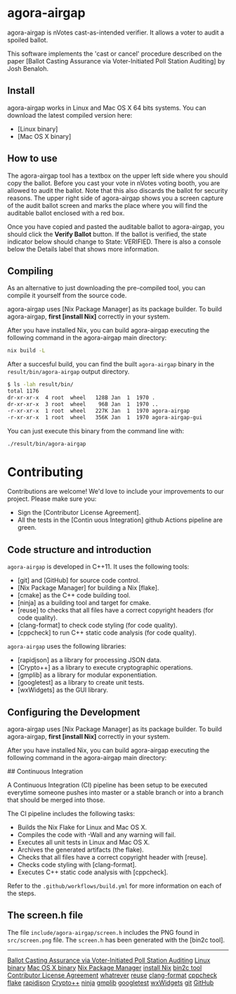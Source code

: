 <!--
SPDX-FileCopyrightText: 2014 Félix Robles <felrobelv@gmail.com>
SPDX-FileCopyrightText: 2021 Eduardo Robles <edulix@nvotes.com>

SPDX-License-Identifier: AGPL-3.0-only
-->

# agora-airgap

agora-airgap is nVotes cast-as-intended verifier. It allows a voter to audit a
spoiled ballot.

This software implements the 'cast or cancel' procedure described on the paper
[Ballot Casting Assurance via Voter-Initiated Poll Station Auditing] by Josh
Benaloh.

## Install

agora-airgap works in Linux and Mac OS X 64 bits systems. You can download the
latest compiled version here:

- [Linux binary]
- [Mac OS X binary]

## How to use

The agora-airgap tool has a textbox on the upper left side where you should copy
the ballot. Before you cast your vote in nVotes voting booth, you are allowed to
audit the ballot. Note that this also discards the ballot for security reasons.
The upper right side of agora-airgap shows you a screen capture of the audit
ballot screen and marks the place where you will find the auditable ballot
enclosed with a red box.

Once you have copied and pasted the auditable ballot to agora-airgap, you should
click the **Verify Ballot** button. If the ballot is verified, the state
indicator below should change to State: VERIFIED. There is also a console below
the Details label that shows more information.

## Compiling

As an alternative to just downloading the pre-compiled tool, you can compile it
yourself from the source code. 

agora-airgap uses [Nix Package Manager] as its package builder. To build 
agora-airgap, **first [install Nix]** correctly in your system.

After you have installed Nix, you can build agora-airgap executing the following
command in the agora-airgap main directory:

```bash
nix build -L
```

After a succesful build, you can find the built `agora-airgap` binary in the
`result/bin/agora-airgap` output directory.

```bash
$ ls -lah result/bin/  
total 1176
dr-xr-xr-x  4 root  wheel   128B Jan  1  1970 .
dr-xr-xr-x  3 root  wheel    96B Jan  1  1970 ..
-r-xr-xr-x  1 root  wheel   227K Jan  1  1970 agora-airgap
-r-xr-xr-x  1 root  wheel   356K Jan  1  1970 agora-airgap-gui
```

You can just execute this binary from the command line with:

```bash
./result/bin/agora-airgap
```

# Contributing

Contributions are welcome! We'd love to include your improvements to our
project. Please make sure you:
- Sign the [Contributor License Agreement].
- All the tests in the [Contin uous Integration] github Actions pipeline are 
green.

## Code structure and introduction

`agora-airgap` is developed in C++11. It uses the following tools:
- [git] and [GitHub] for source code control.
- [Nix Package Manager] for building a Nix [flake].
- [cmake] as the C++ code building tool.
- [ninja] as a building tool and target for cmake.
- [reuse] to checks that all files have a correct copyright headers (for code
  quality).
- [clang-format] to check code styling (for code quality).
- [cppcheck] to run C++ static code analysis (for code quality).

`agora-airgap` uses the following libraries:
- [rapidjson] as a library for processing JSON data.
- [Crypto++] as a library to execute cryptographic operations.
- [gmplib] as a library for modular exponentiation.
- [googletest] as a library to create unit tests.
- [wxWidgets] as the GUI library.

## Configuring the Development

agora-airgap uses [Nix Package Manager] as its package builder. To build 
agora-airgap, **first [install Nix]** correctly in your system.

After you have installed Nix, you can build agora-airgap executing the following
command in the agora-airgap main directory:

## Continuous Integration

A Continuous Integration (CI) pipeline has been setup to be executed everytime
someone pushes into master or a stable branch or into a branch that should be
merged into those.

The CI pipeline includes the following tasks:
- Builds the Nix Flake for Linux and Mac OS X.
- Compiles the code with -Wall and any warning will fail.
- Executes all unit tests in Linux and Mac OS X.
- Archives the generated artifacts (the flake).
- Checks that all files have a correct copyright header with [reuse].
- Checks code styling with [clang-format].
- Executes C++ static code analysis with [cppcheck].

Refer to the `.github/workflows/build.yml` for more information on each of the
steps.

## The screen.h file

The file `include/agora-airgap/screen.h` includes the PNG found in
`src/screen.png` file. The `screen.h` has been generated with the [bin2c tool].

---
[Ballot Casting Assurance via Voter-Initiated Poll Station Auditing](https://www.usenix.org/legacy/event/evt07/tech/full_papers/benaloh/benaloh.pdf)
[Linux binary](https://github.com/agoravoting/agora-airgap/releases/download/0.50/agora-airgap-windows.zip)
[Mac OS X binary](https://github.com/agoravoting/agora-airgap/releases/download/3.4.0/agora-airgap-linux-3.4.0.tar.gz)
[Nix Package Manager](https://nixos.org/)
[install Nix](https://nixos.org/)
[bin2c tool](https://github.com/gwilymk/bin2c)
[Contributor License Agreement](https://example.com)
[whatrever](#continuous-integration)
[reuse](https://reuse.software/)
[clang-format](https://releases.llvm.org/7.1.0/tools/clang/docs/ClangFormatStyleOptions.html)
[cppcheck](https://cppcheck.sourceforge.io)
[flake](https://nixos.wiki/wiki/Flakes)
[rapidjson](https://rapidjson.org/)
[Crypto++](https://cryptopp.com/)
[ninja](TODO)
[gmplib](https://gmplib.org/)
[googletest](https://github.com/google/googletest)
[wxWidgets](TODO)
[git](https://github.com/agoravoting/agora-airgap/)
[GitHub](https://github.com/agoravoting/agora-airgap/)
